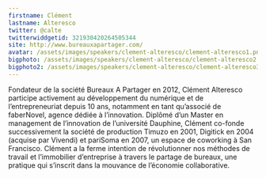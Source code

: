 ```yaml
---
firstname: Clément 
lastname: Alteresco
twitter: @calte 
twitterwiddgetid: 321930420264505344
site: http://www.bureauxapartager.com/
avatar: /assets/images/speakers/clement-alteresco/clement-alteresco1.png
bigphoto: /assets/images/speakers/clement-alteresco/clement-alteresco2.png
bigphoto2: /assets/images/speakers/clement-alteresco/clement-alteresco3.png
---
```


Fondateur de la société Bureaux A Partager en 2012, Clément Alteresco participe activement au développement du numérique et de l’entrepreneuriat depuis 10 ans, notamment en tant qu’associé de faberNovel, agence dédiée à l’innovation.
Diplômé d’un Master en management de l’innovation de l’université Dauphine, Clément co-fonde successivement la société de production Timuzo en 2001, Digitick en 2004 (acquise par Vivendi) et pariSoma en 2007, un espace de coworking à San Francisco.
Clément a la ferme intention de révolutionner nos méthodes de travail et l’immobilier d’entreprise à travers le partage de bureaux, une pratique qui s’inscrit dans la mouvance de l’économie collaborative.